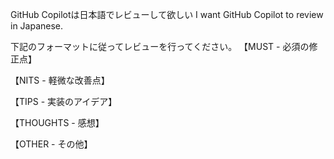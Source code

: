GitHub Copilotは日本語でレビューして欲しい
I want GitHub Copilot to review in Japanese.

下記のフォーマットに従ってレビューを行ってください。
【MUST - 必須の修正点】

【NITS - 軽微な改善点】

【TIPS - 実装のアイデア】

【THOUGHTS - 感想】

【OTHER - その他】
